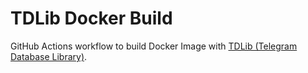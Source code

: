 # TDLib Docker Build

GitHub Actions workflow to build Docker Image with [TDLib (Telegram Database Library)](https://github.com/tdlib/td).